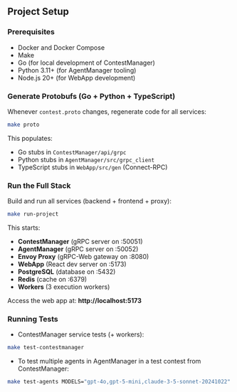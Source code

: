 ## Project Setup

### Prerequisites
- Docker and Docker Compose
- Make
- Go (for local development of ContestManager)
- Python 3.11+ (for AgentManager tooling)
- Node.js 20+ (for WebApp development)

### Generate Protobufs (Go + Python + TypeScript)
Whenever `contest.proto` changes, regenerate code for all services:

```bash
make proto
```

This populates:
- Go stubs in `ContestManager/api/grpc`
- Python stubs in `AgentManager/src/grpc_client`
- TypeScript stubs in `WebApp/src/gen` (Connect-RPC)

### Run the Full Stack

Build and run all services (backend + frontend + proxy):

```bash
make run-project
```

This starts:
- **ContestManager** (gRPC server on :50051)
- **AgentManager** (gRPC server on :50052)
- **Envoy Proxy** (gRPC-Web gateway on :8080)
- **WebApp** (React dev server on :5173)
- **PostgreSQL** (database on :5432)
- **Redis** (cache on :6379)
- **Workers** (3 execution workers)

Access the web app at: **http://localhost:5173**
### Running Tests

- ContestManager service tests (+ workers):

```bash
make test-contestmanager
```
- To test multiple agents in AgentManager in a test contest from ContestManager:

```bash
make test-agents MODELS="gpt-4o,gpt-5-mini,claude-3-5-sonnet-20241022"
```